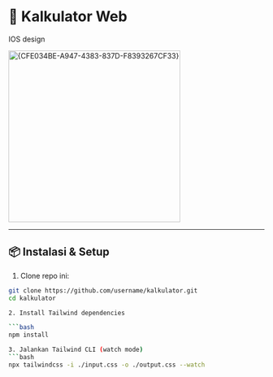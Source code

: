 # 🔢 Kalkulator Web

IOS design

<img width="338" alt="{CFE034BE-A947-4383-837D-F8393267CF33}" src="https://github.com/user-attachments/assets/67039936-7bd3-4620-bd3f-0b7e94597e2b" />

---

## 📦 Instalasi & Setup

1. Clone repo ini:

```bash
git clone https://github.com/username/kalkulator.git
cd kalkulator

2. Install Tailwind dependencies

```bash
npm install

3. Jalankan Tailwind CLI (watch mode)
```bash
npx tailwindcss -i ./input.css -o ./output.css --watch
